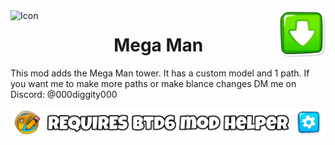 <a href="https://github.com/mend-dev/BTD6Rogue/releases/latest/download/BTD6Rogue.dll">
    <img align="left" alt="Icon" height="90" src="icon.png">
    <img align="right" alt="Download" height="75" src="https://raw.githubusercontent.com/gurrenm3/BTD-Mod-Helper/master/BloonsTD6%20Mod%20Helper/Resources/DownloadBtn.png">
</a>

<h1 align="center">Mega Man</h1>

This mod adds the Mega Man tower. It has a custom model and 1 path.
If you want me to make more paths or make blance changes DM me on Discord: @000diggity000

[![Requires BTD6 Mod Helper](https://raw.githubusercontent.com/gurrenm3/BTD-Mod-Helper/master/banner.png)](https://github.com/gurrenm3/BTD-Mod-Helper#readme)
